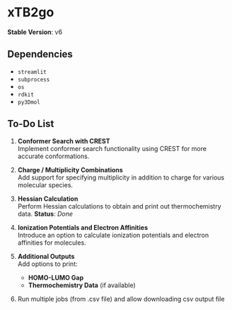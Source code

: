 # xTB2go

**Stable Version**: v6

## Dependencies

- `streamlit`
- `subprocess`
- `os`
- `rdkit`
- `py3Dmol`

## To-Do List

1. **Conformer Search with CREST**  
   Implement conformer search functionality using CREST for more accurate conformations.

2. **Charge / Multiplicity Combinations**  
   Add support for specifying multiplicity in addition to charge for various molecular species.

3. **Hessian Calculation**  
   Perform Hessian calculations to obtain and print out thermochemistry data. **Status**: *Done*

4. **Ionization Potentials and Electron Affinities**  
   Introduce an option to calculate ionization potentials and electron affinities for molecules.

5. **Additional Outputs**  
   Add options to print:
   - **HOMO-LUMO Gap**
   - **Thermochemistry Data** (if available)

6. Run multiple jobs (from .csv file) and allow downloading csv output file
